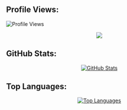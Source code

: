 
## Profile Views:
<p align="left"> 
  <img src="https://komarev.com/ghpvc/?username=ridwanzanphelibelll&label=Profile%20views&color=4285F4&style=flat" alt="Profile Views" />
</p>

<p align="center">
  <a href="https://skillicons.dev">
    <img src="https://skillicons.dev/icons?i=git,kubernetes,docker,c,vim" />
  </a>
</p>

## GitHub Stats:
<p align="center">
  <a href="https://github.com/ridwanzanphelibelll">
    <img src="https://github-readme-stats.vercel.app/api?username=ridwanzanphelibelll&show_icons=true&theme=radical&include_all_commits=true&count_private=true" alt="GitHub Stats" />
  </a>
</p>

## Top Languages:
<p align="center">
  <a href="https://github.com/ridwanzanphelibelll">
    <img src="https://github-readme-stats.vercel.app/api/top-langs/?username=ridwanzanphelibelll&theme=radical&layout=compact" alt="Top Languages" />
  </a>
</p>

